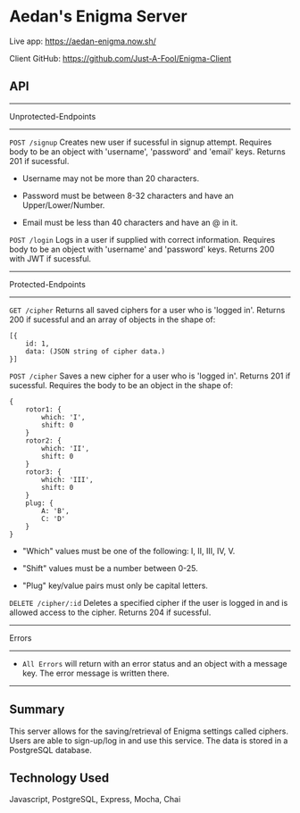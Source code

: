 # Aedan's Enigma Server

Live app: https://aedan-enigma.now.sh/

Client GitHub: https://github.com/Just-A-Fool/Enigma-Client

## API
_________
Unprotected-Endpoints
_____________________

`POST /signup` Creates new user if sucessful in signup attempt. Requires body to be an object with 'username', 'password' and 'email' keys. Returns 201 if sucessful.

- Username may not be more than 20 characters. 

- Password must be between 8-32 characters and have an Upper/Lower/Number.

- Email must be less than 40 characters and have an @ in it. 

`POST /login` Logs in a user if supplied with correct information. Requires body to be an object with 'username' and 'password' keys. Returns 200 with JWT if sucessful. 

_____

Protected-Endpoints
___________________

`GET /cipher` Returns all saved ciphers for a user who is 'logged in'. Returns 200 if sucessful and an array of objects in the shape of: 

    [{
        id: 1,
        data: (JSON string of cipher data.)
    }]

`POST /cipher` Saves a new cipher for a user who is 'logged in'. Returns 201 if sucessful. Requires the body to be an object in the shape of:

    {
        rotor1: {
            which: 'I',
            shift: 0
        }
        rotor2: {
            which: 'II',
            shift: 0
        }
        rotor3: {
            which: 'III',
            shift: 0
        }
        plug: {
            A: 'B',
            C: 'D'
        }
    }

- "Which" values must be one of the following: I, II, III, IV, V.

- "Shift" values must be a number between 0-25.

- "Plug" key/value pairs must only be capital letters.

`DELETE /cipher/:id` Deletes a specified cipher if the user is logged in and is allowed access to the cipher. Returns 204 if sucessful.

___________
Errors
______

- `All Errors` will return with an error status and an object with a message key. The error message is written there. 

______


## Summary

This server allows for the saving/retrieval of Enigma settings called ciphers. Users are able to sign-up/log in and use this service. The data is stored in a PostgreSQL database. 

## Technology Used

Javascript, PostgreSQL, Express, Mocha, Chai